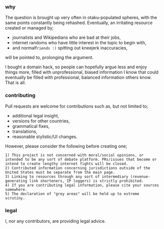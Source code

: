 ### why
The question is brought up very often in otaku-populated spheres, with the same points constantly being rehashed. Eventually, an irritating resource created or managed by;

- journalists and Wikipedians who are bad at their jobs,
- internet randoms who have little interest in the topic to begin with,
- and normalf`riends :)` spitting out kneejerk inaccuracies,

will be pointed to, prolonging the argument.

I bought a domain hack, so people can hopefully argue less and enjoy things more, filled with unprofessional, biased information I know that could eventually be filled with professional, balanced information others know. That is all.


### contributing
Pull requests are welcome for contributions such as, but not limited to;

- additional legal insight,
- versions for other countries,
- grammatical fixes,
- translations,
- reasonable stylistic/UI changes.

However, please consider the following before creating one;

```
1) This project is not concerned with moral/social opinions, or intended to be any sort of debate platform. PRs/issues that become or intend to create lengthy internet fights will be closed.
2) Contributed information concerning jurisdictions outside of the United States must be separate from the main page.
3) Linking to resources through any sort of intermediary (revenue-generating link shorteners, IP loggers) is strictly prohibited.
4) If you are contributing legal information, please cite your sources somewhere.
5) The declaration of "grey areas" will be held up to extreme scrutiny.
```

### legal
I, nor any contributors, are providing legal advice.